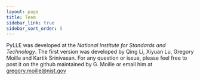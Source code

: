 ```yaml
---
layout: page
title: Team
sidebar_link: true
sidebar_sort_order: 5
---
```



PyLLE was developed at the _National Institute for Standards and Technology_. The first version was developed by Qing Li, Xiyuan Lu, Gregory Moille and Kartik Srinivasan. For any question or issue, please feel free to post it on the github maintained by G. Moille or email him at [gregory.moille@nist.gov](gregory.moille@nist.gov)

